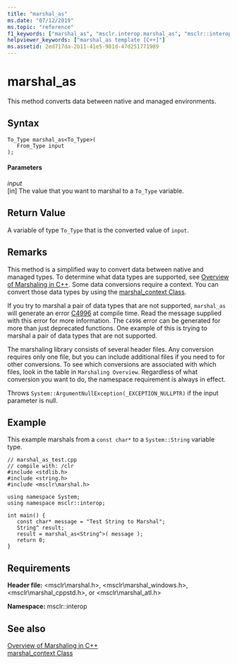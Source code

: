 ```yaml
---
title: "marshal_as"
ms.date: "07/12/2019"
ms.topic: "reference"
f1_keywords: ["marshal_as", "msclr.interop.marshal_as", "msclr::interop::marshal_as"]
helpviewer_keywords: ["marshal_as template [C++]"]
ms.assetid: 2ed717da-2b11-41e5-981d-47d251771989
---
```

# marshal_as

This method converts data between native and managed environments.

## Syntax

```
To_Type marshal_as<To_Type>(
   From_Type input
);
```

#### Parameters

*input*<br/>
[in] The value that you want to marshal to a `To_Type` variable.

## Return Value

A variable of type `To_Type` that is the converted value of `input`.

## Remarks

This method is a simplified way to convert data between native and managed types. To determine what data types are supported, see [Overview of Marshaling in C++](../dotnet/overview-of-marshaling-in-cpp.md). Some data conversions require a context. You can convert those data types by using the [marshal_context Class](../dotnet/marshal-context-class.md).

If you try to marshal a pair of data types that are not supported, `marshal_as` will generate an error [C4996](../error-messages/compiler-warnings/compiler-warning-level-3-c4996.md) at compile time. Read the message supplied with this error for more information. The `C4996` error can be generated for more than just deprecated functions. One example of this is trying to marshal a pair of data types that are not supported.

The marshaling library consists of several header files. Any conversion requires only one file, but you can include additional files if you need to for other conversions. To see which conversions are associated with which files, look in the table in `Marshaling Overview`. Regardless of what conversion you want to do, the namespace requirement is always in effect.

Throws `System::ArgumentNullException(_EXCEPTION_NULLPTR)` if the input parameter is null.

## Example

This example marshals from a `const char*` to a `System::String` variable type.

```
// marshal_as_test.cpp
// compile with: /clr
#include <stdlib.h>
#include <string.h>
#include <msclr\marshal.h>

using namespace System;
using namespace msclr::interop;

int main() {
   const char* message = "Test String to Marshal";
   String^ result;
   result = marshal_as<String^>( message );
   return 0;
}
```

## Requirements

**Header file:** \<msclr\marshal.h>, \<msclr\marshal_windows.h>, \<msclr\marshal_cppstd.h>, or \<msclr\marshal_atl.h>

**Namespace:** msclr::interop

## See also

[Overview of Marshaling in C++](../dotnet/overview-of-marshaling-in-cpp.md)<br/>
[marshal_context Class](../dotnet/marshal-context-class.md)
